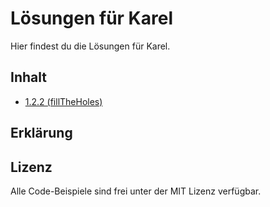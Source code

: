# Lösungen für Karel
Hier findest du die Lösungen für Karel. 

## Inhalt
- [1.2.2 (fillTheHoles)](https://github.com/JustinLanger/karel-solutions/blob/main/1.2.2%20fillTheHoles/solution.karel)

## Erklärung

## Lizenz

Alle Code-Beispiele sind frei unter der MIT Lizenz verfügbar.
